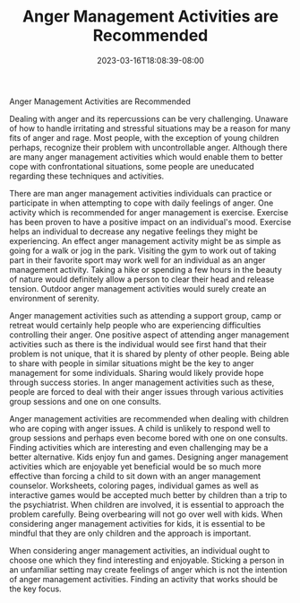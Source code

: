 ﻿---
title: "Anger Management Activities are Recommended"
date: 2023-03-16T18:08:39-08:00
description: "anger management Tips for Web Success"
featured_image: "/images/anger management.jpg"
tags: ["anger management"]
---

Anger Management Activities are Recommended 

Dealing with anger and its repercussions can be very challenging. Unaware of how to handle irritating and stressful situations may be a reason for many fits of anger and rage. Most people, with the exception of young children perhaps, recognize their problem with uncontrollable anger. Although there are many anger management activities which would enable them to better cope with confrontational situations, some people are uneducated regarding these techniques and activities. 

There are man anger management activities individuals can practice or participate in when attempting to cope with daily feelings of anger. One activity which is recommended for anger management is exercise. Exercise has been proven to have a positive impact on an individual's mood. Exercise helps an individual to decrease any negative feelings they might be experiencing. An effect anger management activity might be as simple as going for a walk or jog in the park. Visiting the gym to work out of taking part in their favorite sport may work well for an individual as an anger management activity. Taking a hike or spending a few hours in the beauty of nature would definitely allow a person to clear their head and release tension. Outdoor anger management activities would surely create an environment of serenity. 

Anger management activities such as attending a support group, camp or retreat would certainly help people who are experiencing difficulties controlling their anger. One positive aspect of attending anger management activities such as there is the individual would see first hand that their problem is not unique, that it is shared by plenty of other people. Being able to share with people in similar situations might be the key to anger management for some individuals. Sharing would likely provide hope through success stories. In anger management activities such as these, people are forced to deal with their anger issues through various activities group sessions and one on one consults. 

Anger management activities are recommended when dealing with children who are coping with anger issues. A child is unlikely to respond well to group sessions and perhaps even become bored with one on one consults. Finding activities which are interesting and even challenging may be a better alternative. Kids enjoy fun and games. Designing anger management activities which are enjoyable yet beneficial would be so much more effective than forcing a child to sit down with an anger management counselor. Worksheets, coloring pages, individual games as well as interactive games would be accepted much better by children than a trip to the psychiatrist. When children are involved, it is essential to approach the problem carefully. Being overbearing will not go over well with kids. When considering anger management activities for kids, it is essential to be mindful that they are only children and the approach is important. 

When considering anger management activities, an individual ought to choose one which they find interesting and enjoyable. Sticking a person in an unfamiliar setting may create feelings of anger which is not the intention of anger management activities. Finding an activity that works should be the key focus. 



